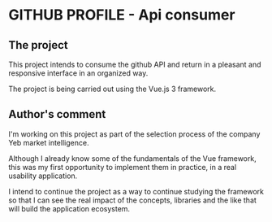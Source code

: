 # GITHUB PROFILE - Api consumer

## The project
This project intends to consume the github API and return in a pleasant and responsive interface in an organized way.

The project is being carried out using the Vue.js 3 framework.

## Author's comment

I'm working on this project as part of the selection process of the company Yeb market intelligence.

Although I already know some of the fundamentals of the Vue framework, this was my first opportunity to implement them in practice, in a real usability application.

I intend to continue the project as a way to continue studying the framework so that I can see the real impact of the concepts, libraries and the like that will build the application ecosystem.
